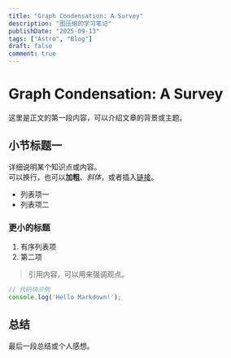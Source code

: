 ```yaml
---
title: "Graph Condensation: A Survey"
description: "图压缩的学习笔记"
publishDate: "2025-09-13"
tags: ["Astro", "Blog"]
draft: false
comment: true
---
```


# Graph Condensation: A Survey

这里是正文的第一段内容，可以介绍文章的背景或主题。

## 小节标题一

详细说明某个知识点或内容。  
可以换行，也可以**加粗**、*斜体*，或者插入[链接](https://example.com)。

- 列表项一
- 列表项二

### 更小的标题

1. 有序列表项
2. 第二项

> 引用内容，可以用来强调观点。

```js
// 代码块示例
console.log('Hello Markdown!');
```

## 总结

最后一段总结或个人感想。